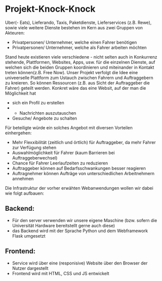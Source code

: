 # Projekt-Knock-Knock

Uber(- Eats), Lieferando, Taxis, Paketdienste, Lieferservices (z.B. Rewe), sowie viele weitere Dienste bestehen im Kern aus zwei Gruppen von Akteuren:  
- Privatpersonen/ Unternehmer, welche einen Fahrer benötigen  
- Privatpersonen/ Unternehmer, welche als Fahrer arbeiten möchten

Stand heute existieren viele verschiedene - nicht selten auch in Konkurrenz stehende, Plattformen, Websites, Apps, usw. für die einzelnen Dienste, auf welchen sich die beiden Gruppen koordinieren und miteinander in Kontakt treten können(z.B. Free Now). Unser Projekt verfolgt die Idee eine univeerselle Plattform zum Ustauch zwischen Fahrern und Auftraggebern zu kreieren. So können Ressourcen (z.B. aus Sicht der Auftraggeber die Fahrer) geteilt werden. Konkret wäre das eine Websit, auf der man die Möglichkeit hat  
- sich ein Profil zu erstellen  
- - Nachrichten auszutauschen  
- Gesuche/ Angebote zu schalten

Für beteiligte würde ein solches Angebot mit diversen Vorteilen einhergehen:  
- Mehr Flexxibilität (zeitlich und örtlich) für Auftraggeber, da mehr Fahrer zur Verfügung stehen  
- Auswahlmöglichkeit für Fahrer (kaum Barrieren bei Auftraggeberwechsel)  
- Chance für Fahrer Leerlaufzeiten zu reduzieren  
- Auftraggeber können auf Bedarfsschwankungen besser reagieren  
- Auftragnehmer können Aufträge von unterschiedlichen Arbeitnehmern annehmen

Die Infrastruktur der vorher erwähten Webanwendungen wollen wir dabei wie folgt aufbauen:  
## Backend:   
- Für den server verwenden wir unsere eigene Maschine (bzw. sofern die Universität Hardware bereitstellt gerne auch diese)
- das Backend wird mit der Sprache Python und dem Webframework Flask umgesetzt  

## Frontend:
- Service wird über eine (responisive) Website über den Browser der Nutzer dargestellt  
- Frontend wird mit HTML, CSS und JS entwickelt
